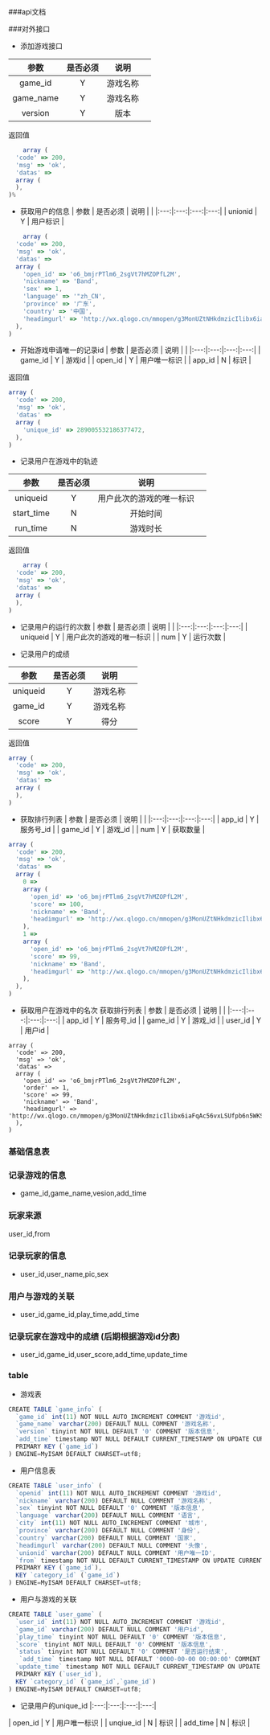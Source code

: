 ###api文档


###对外接口

* 添加游戏接口

| 参数 | 是否必须 | 说明 | | 
|:---:|:---:|:---:|:---:|
| game_id | Y | 游戏名称 |
| game_name | Y | 游戏名称 |
| version| Y | 版本 |

返回值

```javascript
	array (
  'code' => 200,
  'msg' => 'ok',
  'datas' =>
  array (
  ),
)%
```

* 获取用户的信息
| 参数 | 是否必须 | 说明 | | 
|:---:|:---:|:---:|:---:|
| unionid | Y | 用户标识 |
```javascript
	array (
  'code' => 200,
  'msg' => 'ok',
  'datas' =>
  array (
    'open_id' => 'o6_bmjrPTlm6_2sgVt7hMZOPfL2M',
    'nickname' => 'Band',
    'sex' => 1,
    'language' => '"zh_CN',
    'province' => '广东',
    'country' => '中国',
    'headimgurl' => 'http://wx.qlogo.cn/mmopen/g3MonUZtNHkdmzicIlibx6iaFqAc56vxLSUfpb6n5WKSYVY0ChQKkiaJSgQ1dZuTOgvLLrhJbERQQ4eMsv84eavHiaiceqxibJxCfHe/0',
  ),
)
```


* 开始游戏申请唯一的记录id
| 参数 | 是否必须 | 说明 | | 
|:---:|:---:|:---:|:---:|
| game_id | Y | 游戏id |
| open_id | Y | 用户唯一标识 |
| app_id | N | 标识 |

返回值

```javascript
array (
  'code' => 200,
  'msg' => 'ok',
  'datas' =>
  array (
    'unique_id' => 289005532186377472,
  ),
)
```

* 记录用户在游戏中的轨迹

| 参数 | 是否必须 | 说明 | | 
|:---:|:---:|:---:|:---:|
| uniqueid | Y | 用户此次的游戏的唯一标识 |
| start_time | N | 开始时间 |
| run_time| N | 游戏时长 |

返回值
```javascript
	array (
  'code' => 200,
  'msg' => 'ok',
  'datas' =>
  array (
  ),
)
```

* 记录用户的运行的次数
| 参数 | 是否必须 | 说明 | | 
|:---:|:---:|:---:|:---:|
| uniqueid | Y | 用户此次的游戏的唯一标识 |
| num | Y | 运行次数 |

* 记录用户的成绩

| 参数 | 是否必须 | 说明 | | 
|:---:|:---:|:---:|:---:|
| uniqueid | Y | 游戏名称 |
| game_id | Y | 游戏名称 |
| score   | Y | 得分 |

返回值

```javascript
array (
  'code' => 200,
  'msg' => 'ok',
  'datas' =>
  array (
  ),
)
```
* 获取排行列表
| 参数 | 是否必须 | 说明 | | 
|:---:|:---:|:---:|:---:|
| app_id | Y | 服务号_id |
| game_id | Y | 游戏_id |
| num   | Y | 获取数量 |

```javascript
array (
  'code' => 200,
  'msg' => 'ok',
  'datas' =>
  array (
    0 =>
    array (
      'open_id' => 'o6_bmjrPTlm6_2sgVt7hMZOPfL2M',
      'score' => 100,
      'nickname' => 'Band',
      'headimgurl' => 'http://wx.qlogo.cn/mmopen/g3MonUZtNHkdmzicIlibx6iaFqAc56vxLSUfpb6n5WKSYVY0ChQKkiaJSgQ1dZuTOgvLLrhJbERQQ4eMsv84eavHiaiceqxibJxCfHe/0',
    ),
    1 =>
    array (
      'open_id' => 'o6_bmjrPTlm6_2sgVt7hMZOPfL2M',
      'score' => 99,
      'nickname' => 'Band',
      'headimgurl' => 'http://wx.qlogo.cn/mmopen/g3MonUZtNHkdmzicIlibx6iaFqAc56vxLSUfpb6n5WKSYVY0ChQKkiaJSgQ1dZuTOgvLLrhJbERQQ4eMsv84eavHiaiceqxibJxCfHe/0',
    ),
  ),
)
```
* 获取用户在游戏中的名次
 获取排行列表
| 参数 | 是否必须 | 说明 | | 
|:---:|:---:|:---:|:---:|
| app_id | Y | 服务号_id |
| game_id | Y | 游戏_id |
| user_id   | Y | 用户id |

```返回值
array (
  'code' => 200,
  'msg' => 'ok',
  'datas' =>
  array (
    'open_id' => 'o6_bmjrPTlm6_2sgVt7hMZOPfL2M',
    'order' => 1,
    'score' => 99,
    'nickname' => 'Band',
    'headimgurl' => 'http://wx.qlogo.cn/mmopen/g3MonUZtNHkdmzicIlibx6iaFqAc56vxLSUfpb6n5WKSYVY0ChQKkiaJSgQ1dZuTOgvLLrhJbERQQ4eMsv84eavHiaiceqxibJxCfHe/0',
  ),
)
```

### 基础信息表


### 记录游戏的信息
*  game_id,game_name,vesion,add_time
### 玩家来源
user_id,from
### 记录玩家的信息
* user_id,user_name,pic,sex
### 用户与游戏的关联
* user_id,game_id,play_time,add_time
### 记录玩家在游戏中的成绩 (后期根据游戏id分表)
* user_id,game_id,user_score,add_time,update_time


### table
* 游戏表
```javascript
CREATE TABLE `game_info` (
  `game_id` int(11) NOT NULL AUTO_INCREMENT COMMENT '游戏id',
  `game_name` varchar(200) DEFAULT NULL COMMENT '游戏名称',
  `version` tinyint NOT NULL DEFAULT '0' COMMENT '版本信息',
  `add_time` timestamp NOT NULL DEFAULT CURRENT_TIMESTAMP ON UPDATE CURRENT_TIMESTAMP COMMENT '更新时间',
  PRIMARY KEY (`game_id`)
) ENGINE=MyISAM DEFAULT CHARSET=utf8;
```

* 用户信息表
```javascript
CREATE TABLE `user_info` (
  `openid` int(11) NOT NULL AUTO_INCREMENT COMMENT '游戏id',
  `nickname` varchar(200) DEFAULT NULL COMMENT '游戏名称',
  `sex` tinyint NOT NULL DEFAULT '0' COMMENT '版本信息',
  `language` varchar(200) DEFAULT NULL COMMENT '语言',
  `city` int(11) NOT NULL AUTO_INCREMENT COMMENT '城市',
  `province` varchar(200) DEFAULT NULL COMMENT '身份',
  `country` varchar(200) DEFAULT NULL COMMENT '国家',
  `headimgurl` varchar(200) DEFAULT NULL COMMENT '头像',
  `unionid` varchar(200) DEFAULT NULL COMMENT '用户唯一ID',
  `from` timestamp NOT NULL DEFAULT CURRENT_TIMESTAMP ON UPDATE CURRENT_TIMESTAMP COMMENT '更新时间',
  PRIMARY KEY (`game_id`),
  KEY `category_id` (`game_id`)
) ENGINE=MyISAM DEFAULT CHARSET=utf8;

```
* 用户与游戏的关联

```javascript
CREATE TABLE `user_game` (
  `user_id` int(11) NOT NULL AUTO_INCREMENT COMMENT '游戏id',
  `game_id` varchar(200) DEFAULT NULL COMMENT '用户id',
  `play_time` tinyint NOT NULL DEFAULT '0' COMMENT '版本信息',
  `score` tinyint NOT NULL DEFAULT '0' COMMENT '版本信息',
  `status` tinyint NOT NULL DEFAULT '0' COMMENT '是否运行结束',
   `add_time` timestamp NOT NULL DEFAULT '0000-00-00 00:00:00' COMMENT '创建时间',
  `update_time` timestamp NOT NULL DEFAULT CURRENT_TIMESTAMP ON UPDATE CURRENT_TIMESTAMP COMMENT '更新时间',
  PRIMARY KEY (`user_id`),
  KEY `category_id` (`game_id`,`game_id`)
) ENGINE=MyISAM DEFAULT CHARSET=utf8; 
```

* 记录用户的unique_id
|:---:|:---:|:---:|:---:|

| open_id | Y | 用户唯一标识 |
| unqiue_id | N | 标识 |
| add_time | N | 标识 |

